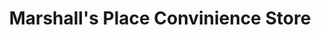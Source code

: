 ---
title: "Marshall's Place Convinience Store"
url: /marshall/marshalls-place-convinience-store/
shop: convenience
---